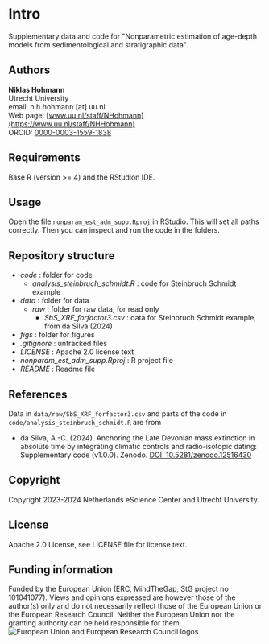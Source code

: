 # Intro

Supplementary data and code for "Nonparametric estimation of age-depth models from sedimentological and stratigraphic data".

## Authors

__Niklas Hohmann__  
Utrecht University  
email: n.h.hohmann [at] uu.nl  
Web page: [www.uu.nl/staff/NHohmann](https://www.uu.nl/staff/NHHohmann)  
ORCID: [0000-0003-1559-1838](https://orcid.org/0000-0003-1559-1838)

## Requirements

Base R (version >= 4) and the RStudion IDE.

## Usage

Open the file `nonparam_est_adm_supp.Rproj` in RStudio. This will set all paths correctly. Then you can inspect and run the code in the folders.

## Repository structure

* _code_ : folder for code
  * _analysis_steinbruch_schmidt.R_ : code for Steinbruch Schmidt example
* _data_ : folder for data
  * _raw_ : folder for raw data, for read only
    * _SbS_XRF_forfactor3.csv_ : data for Steinbruch Schmidt example, from da Silva (2024)
* _figs_ : folder for figures
* _.gitignore_ : untracked files
* _LICENSE_ : Apache 2.0 license text
* _nonparam_est_adm_supp.Rproj_ : R project file
* _README_ : Readme file

## References

Data in `data/raw/SbS_XRF_forfactor3.csv` and parts of the code in `code/analysis_steinbruch_schmidt.R` are from

* da Silva, A.-C. (2024). Anchoring the Late Devonian mass extinction in absolute time by integrating climatic controls and radio-isotopic dating: Supplementary code (v1.0.0). Zenodo. [DOI: 10.5281/zenodo.12516430](https://doi.org/10.5281/zenodo.12516430)

## Copyright

Copyright 2023-2024 Netherlands eScience Center and Utrecht University.

## License

Apache 2.0 License, see LICENSE file for license text.

## Funding information

Funded by the European Union (ERC, MindTheGap, StG project no 101041077). Views and opinions expressed are however those of the author(s) only and do not necessarily reflect those of the European Union or the European Research Council. Neither the European Union nor the granting authority can be held responsible for them.
![European Union and European Research Council logos](https://erc.europa.eu/sites/default/files/2023-06/LOGO_ERC-FLAG_FP.png)
